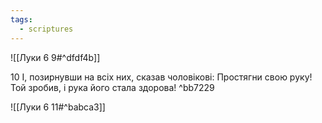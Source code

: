 ```yaml
---
tags:
  - scriptures
---
```


![[Луки 6 9#^dfdf4b]]

10 І, позирнувши на всіх них, сказав чоловікові: Простягни свою руку! Той зробив, і рука його стала здорова! ^bb7229

![[Луки 6 11#^babca3]]